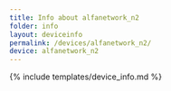 ```yaml
---
title: Info about alfanetwork_n2
folder: info
layout: deviceinfo
permalink: /devices/alfanetwork_n2/
device: alfanetwork_n2
---
```

{% include templates/device_info.md %}
